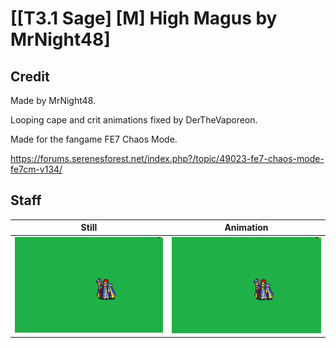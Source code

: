 # [\[T3.1 Sage\] \[M\] High Magus by MrNight48]

## Credit

Made by MrNight48.

Looping cape and crit animations fixed by DerTheVaporeon.

Made for the fangame FE7 Chaos Mode.

https://forums.serenesforest.net/index.php?/topic/49023-fe7-chaos-mode-fe7cm-v134/
	
## Staff

| Still | Animation |
| :---: | :-------: |
| ![Staff still](./Staff_000.png) | ![Staff animation](./Staff.gif) |
